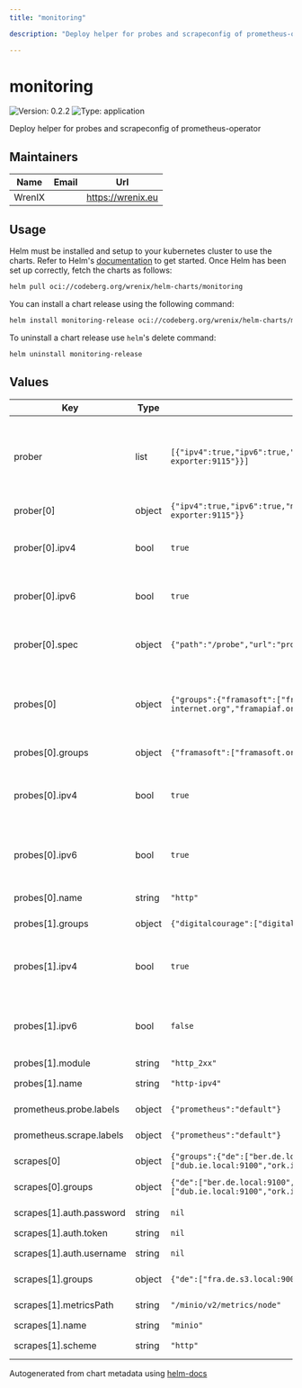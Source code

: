 ```yaml
---
title: "monitoring"

description: "Deploy helper for probes and scrapeconfig of prometheus-operator"

---
```


# monitoring

![Version: 0.2.2](https://img.shields.io/badge/Version-0.2.2-informational?style=flat-square) ![Type: application](https://img.shields.io/badge/Type-application-informational?style=flat-square)

Deploy helper for probes and scrapeconfig of prometheus-operator

## Maintainers

| Name | Email | Url |
| ---- | ------ | --- |
| WrenIX |  | <https://wrenix.eu> |

## Usage

Helm must be installed and setup to your kubernetes cluster to use the charts.
Refer to Helm's [documentation](https://helm.sh/docs) to get started.
Once Helm has been set up correctly, fetch the charts as follows:

```bash
helm pull oci://codeberg.org/wrenix/helm-charts/monitoring
```

You can install a chart release using the following command:

```bash
helm install monitoring-release oci://codeberg.org/wrenix/helm-charts/monitoring --values values.yaml
```

To uninstall a chart release use `helm`'s delete command:

```bash
helm uninstall monitoring-release
```

## Values

| Key | Type | Default | Description |
|-----|------|---------|-------------|
| prober | list | `[{"ipv4":true,"ipv6":true,"name":"local","spec":{"path":"/probe","url":"prometheus-blackbox-exporter:9115"}}]` | prober for each the following probes are created (multiside probes) |
| prober[0] | object | `{"ipv4":true,"ipv6":true,"name":"local","spec":{"path":"/probe","url":"prometheus-blackbox-exporter:9115"}}` | name of prober |
| prober[0].ipv4 | bool | `true` | use this prober for ipv4 probes (default: true) |
| prober[0].ipv6 | bool | `true` | use this prober for ipv6 probes (default: true) |
| prober[0].spec | object | `{"path":"/probe","url":"prometheus-blackbox-exporter:9115"}` | spec of prober (like url, path, scheme ...) |
| probes[0] | object | `{"groups":{"framasoft":["framasoft.org","degooglisons-internet.org","framapiaf.org","framatube.org"]},"ipv4":true,"ipv6":true,"module":"http_2xx","name":"http"}` | probe module (suffix with _ipv4 and ipv6 if enabled) |
| probes[0].groups | object | `{"framasoft":["framasoft.org","degooglisons-internet.org","framapiaf.org","framatube.org"]}` | groups with targets |
| probes[0].ipv4 | bool | `true` | setup one for ipv4 (see module and his suffix - default: true) |
| probes[0].ipv6 | bool | `true` | setup one for ipv6 (see module and his suffix - default: true) |
| probes[0].name | string | `"http"` | name of probe |
| probes[1].groups | object | `{"digitalcourage":["digitalcourage.de","nuudel.digitalcourage.de","digitalcourage.social"]}` | groups with targets |
| probes[1].ipv4 | bool | `true` | setup one for ipv4 (see module and his suffix - default: true) |
| probes[1].ipv6 | bool | `false` | setup one for ipv6 (see module and his suffix - default: true) |
| probes[1].module | string | `"http_2xx"` |  |
| probes[1].name | string | `"http-ipv4"` | name of probe |
| prometheus.probe.labels | object | `{"prometheus":"default"}` | labels on Probe |
| prometheus.scrape.labels | object | `{"prometheus":"default"}` | labels on ScrapeConfig |
| scrapes[0] | object | `{"groups":{"de":["ber.de.local:9100","fra.de.local:9100","ham.de.local:9100"],"ie":["dub.ie.local:9100","ork.ie.local:9100"]},"name":"nodes"}` | name of scrape |
| scrapes[0].groups | object | `{"de":["ber.de.local:9100","fra.de.local:9100","ham.de.local:9100"],"ie":["dub.ie.local:9100","ork.ie.local:9100"]}` | groups with targets |
| scrapes[1].auth.password | string | `nil` | basic auth password |
| scrapes[1].auth.token | string | `nil` | bearer token |
| scrapes[1].auth.username | string | `nil` | basic auth username |
| scrapes[1].groups | object | `{"de":["fra.de.s3.local:9000","ham.de.s3.local:9000"],"ie":["dub.ie.s3.local:9000"]}` | groups with targets |
| scrapes[1].metricsPath | string | `"/minio/v2/metrics/node"` | metric path on scrape |
| scrapes[1].name | string | `"minio"` |  |
| scrapes[1].scheme | string | `"http"` | schema on scrape |

Autogenerated from chart metadata using [helm-docs](https://github.com/norwoodj/helm-docs)

